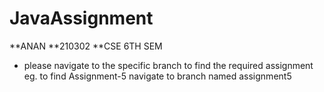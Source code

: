 # JavaAssignment
**ANAN
**210302
**CSE 6TH SEM
- please navigate to the specific branch to find the required assignment eg. to find Assignment-5 navigate to branch named assignment5
